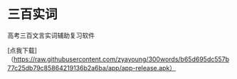 # 三百实词

高考三百文言实词辅助复习软件

[点我下载]（https://raw.githubusercontent.com/zyayoung/300words/b65d695dc557b77c25db79c85864219136b2a6ba/app/app-release.apk）
